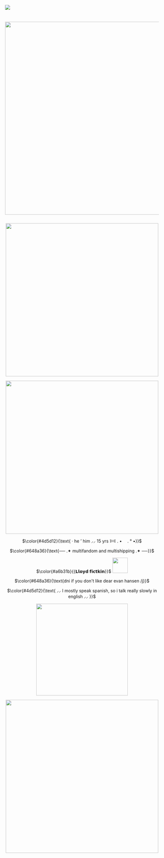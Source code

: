![](https://files.catbox.moe/fief11.png)
# <p align="center"> <img src="https://files.catbox.moe/55wgam.gif" width="630">
<p align="center"> <img src="https://files.catbox.moe/mo0nm6.gif" width="500">
<p align="center"/> <img src="https://files.catbox.moe/o9eqku.gif" width="500">
<p align="center">$\color{#4d5d12}{\text{ ·   he ’ him ⸝⸝ 15 yrs 𐂯 . • ⠀ .  ° •}}$
<p align="center">$\color{#648a36}{\text{── .✦ multifandom and multishipping .✦ ──}}$
<p align="center">$\color{#a6b31b}{{𝗟𝗹𝗼𝘆𝗱‎ 𝗳𝗶𝗰𝘁𝗸𝗶𝗻}}$ <img src="https://files.catbox.moe/50v0z3.gif" width="50">
<p align="center">$\color{#648a36}{\text{dni if you don't like dear evan hansen /j}}$
<p align="center">$\color{#4d5d12}{\text{ ⸝⸝ I mostly speak spanish, so i talk really slowly in english ⸝⸝ }}$
<p align="center"/> <img src="https://files.catbox.moe/lnh6t9.gif" width="300">
<p align="center"/> <img src="https://files.catbox.moe/o9eqku.gif" width="500">
